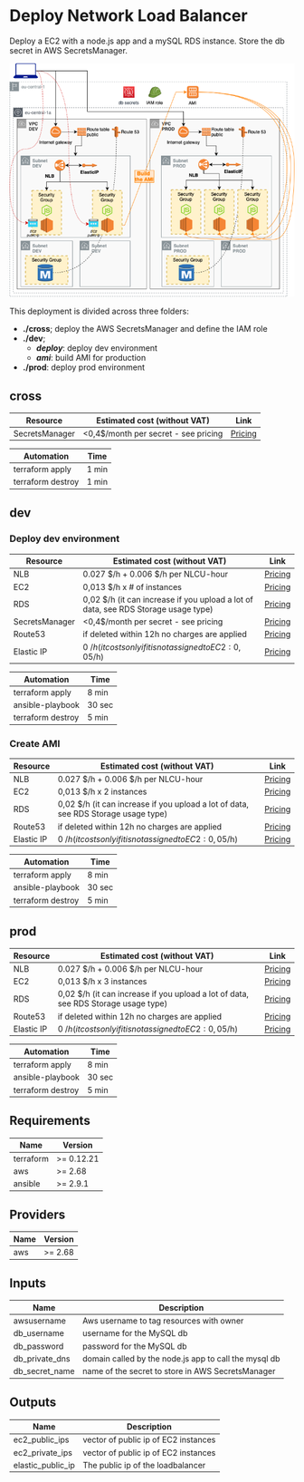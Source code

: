 # Deploy Network Load Balancer

Deploy a EC2 with a node.js app and a mySQL RDS instance. Store the db secret in AWS SecretsManager.

![appview](./images/AMIarchitecture.png)

This deployment is divided across three folders:
- **./cross**; deploy the AWS SecretsManager and define the IAM role
- **./dev**;
  - ***deploy***: deploy dev environment
  - ***ami***: build AMI for production
- **./prod**: deploy prod environment

## cross

| Resource | Estimated cost (without VAT) | Link |
|------|---------|---------|
| SecretsManager | <0,4$/month per secret - see pricing | [Pricing](https://aws.amazon.com/secrets-manager/pricing/) |

| Automation | Time |
|------|---------|
| terraform apply | 1 min |
| terraform destroy | 1 min |

## dev

### Deploy dev environment

| Resource | Estimated cost (without VAT) | Link |
|------|---------|---------|
| NLB | 0.027 $/h + 0.006 $/h per NLCU-hour | [Pricing](https://aws.amazon.com/elasticloadbalancing/pricing/?nc=sn&loc=3) |
| EC2 | 0,013 $/h x # of instances | [Pricing](https://aws.amazon.com/ec2/pricing/on-demand/) |
| RDS | 0,02 $/h (it can increase if you upload a lot of data, see RDS Storage usage type)| [Pricing](https://aws.amazon.com/rds/mysql/pricing/?pg=pr&loc=2) |
| SecretsManager | <0,4$/month per secret - see pricing | [Pricing](https://aws.amazon.com/secrets-manager/pricing/) |
| Route53 | if deleted within 12h no charges are applied | [Pricing](https://aws.amazon.com/route53/pricing/) |
| Elastic IP | 0 $/h (it costs only if it is not assigned to EC2: 0,05$/h)| [Pricing](https://aws.amazon.com/premiumsupport/knowledge-center/elastic-ip-charges/) |

| Automation | Time |
|------|---------|
| terraform apply | 8 min |
| ansible-playbook | 30 sec |
| terraform destroy | 5 min |

### Create AMI

| Resource | Estimated cost (without VAT) | Link |
|------|---------|---------|
| NLB | 0.027 $/h + 0.006 $/h per NLCU-hour | [Pricing](https://aws.amazon.com/elasticloadbalancing/pricing/?nc=sn&loc=3) |
| EC2 | 0,013 $/h x 2 instances | [Pricing](https://aws.amazon.com/ec2/pricing/on-demand/) |
| RDS | 0,02 $/h (it can increase if you upload a lot of data, see RDS Storage usage type)| [Pricing](https://aws.amazon.com/rds/mysql/pricing/?pg=pr&loc=2) |
| Route53 | if deleted within 12h no charges are applied | [Pricing](https://aws.amazon.com/route53/pricing/) |
| Elastic IP | 0 $/h (it costs only if it is not assigned to EC2: 0,05$/h)| [Pricing](https://aws.amazon.com/premiumsupport/knowledge-center/elastic-ip-charges/) |

| Automation | Time |
|------|---------|
| terraform apply | 8 min |
| ansible-playbook | 30 sec |
| terraform destroy | 5 min |

## prod

| Resource | Estimated cost (without VAT) | Link |
|------|---------|---------|
| NLB | 0.027 $/h + 0.006 $/h per NLCU-hour | [Pricing](https://aws.amazon.com/elasticloadbalancing/pricing/?nc=sn&loc=3) |
| EC2 | 0,013 $/h x 3 instances | [Pricing](https://aws.amazon.com/ec2/pricing/on-demand/) |
| RDS | 0,02 $/h (it can increase if you upload a lot of data, see RDS Storage usage type)| [Pricing](https://aws.amazon.com/rds/mysql/pricing/?pg=pr&loc=2) |
| Route53 | if deleted within 12h no charges are applied | [Pricing](https://aws.amazon.com/route53/pricing/) |
| Elastic IP | 0 $/h (it costs only if it is not assigned to EC2: 0,05$/h)| [Pricing](https://aws.amazon.com/premiumsupport/knowledge-center/elastic-ip-charges/) |

| Automation | Time |
|------|---------|
| terraform apply | 8 min |
| ansible-playbook | 30 sec |
| terraform destroy | 5 min |

<!-- BEGINNING OF PRE-COMMIT-TERRAFORM DOCS HOOK -->
## Requirements

| Name | Version |
|------|---------|
| terraform | >= 0.12.21 |
| aws | >= 2.68 |
| ansible | >= 2.9.1 |

## Providers

| Name | Version |
|------|---------|
| aws | >= 2.68 |

## Inputs

| Name | Description |
|------|---------|
| awsusername | Aws username to tag resources with owner |
| db_username | username for the MySQL db |
| db_password | password for the MySQL db |
| db_private_dns | domain called by the node.js app to call the mysql db |
| db_secret_name | name of the secret to store in AWS SecretsManager |

## Outputs

| Name | Description |
|------|---------|
| ec2_public_ips | vector of public ip of EC2 instances |
| ec2_private_ips | vector of public ip of EC2 instances |
| elastic_public_ip | The public ip of the loadbalancer |


<!-- END OF PRE-COMMIT-TERRAFORM DOCS HOOK -->
